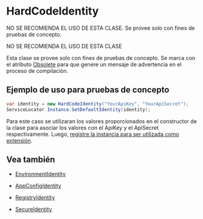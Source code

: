 # HardCodeIdentity

NO SE RECOMIENDA EL USO DE ESTA CLASE. Se provee solo con fines de pruebas de concepto.


<div class="admonition error">
   <p class="first admonition-title">NO SE RECOMIENDA EL USO DE ESTA CLASE</p>
   <p class="last">Esta clase se provee solo con fines de pruebas de concepto. Se marca con el atributo <a href="https://docs.microsoft.com/en-us/dotnet/api/system.obsoleteattribute" target="_blank">Obsolete</a> para que genere un mensaje de advertencia en el proceso de compilación.<p>
</div>

## Ejemplo de uso para pruebas de concepto

```c#
var identity = new HardCodeIdentity("YourApiKey", "YourApiSecret");
ServiceLocator.Instance.SetDefaultIdentity(identity);
```

Para este caso se utilizaran los valores proporcionados en el constructor de la clase para asociar los valores con el ApiKey y el ApiSecret respectivamente. Luego, [registre la instancia para ser utilizada como extensión](ServiceLocator.md).

## Vea también
 
- [EnvironmentIdentity](EnvironmentIdentity.md)

- [AppConfigIdentity](AppConfigIdentity.md)

- [RegistryIdentity](RegistryIdentity.md)

- [SecureIdentity](SecureIdentity.md)

